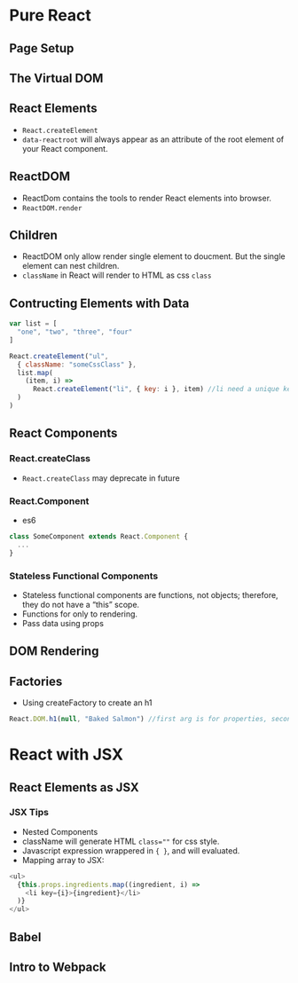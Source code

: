 # Pure React

## Page Setup

## The Virtual DOM

## React Elements
* `React.createElement`
* `data-reactroot` will always appear as an attribute of the root element of your React component.

## ReactDOM
* ReactDom contains the tools to render React elements into browser.
* `ReactDOM.render`

## Children
* ReactDOM only allow render single element to doucment. But the single element can nest children.
* `className` in React will render to HTML as css `class`

## Contructing Elements with Data
```javascript
var list = [
  "one", "two", "three", "four"
]

React.createElement("ul",
  { className: "someCssClass" },
  list.map(
    (item, i) => 
      React.createElement("li", { key: i }, item) //li need a unique key
  )
)
```
## React Components
### React.createClass
* `React.createClass` may deprecate in future
### React.Component
* es6
```javascript
class SomeComponent extends React.Component {
  ...
}

```
### Stateless Functional Components
* Stateless functional components are functions, not objects; therefore, they do not have a “this” scope.
* Functions for only to rendering.
* Pass data using props
## DOM Rendering
## Factories
* Using createFactory to create an h1
```javascript
React.DOM.h1(null, "Baked Salmon") //first arg is for properties, second is for the children
```

# React with JSX
## React Elements as JSX
### JSX Tips
* Nested Components
* className will generate HTML `class=""` for css style.
* Javascript expression wrappered in `{ }`, and will evaluated.
* Mapping array to JSX:
```javascript
<ul>
  {this.props.ingredients.map((ingredient, i) =>
    <li key={i}>{ingredient}</li>
  )}
</ul>
```
## Babel
## Intro to Webpack